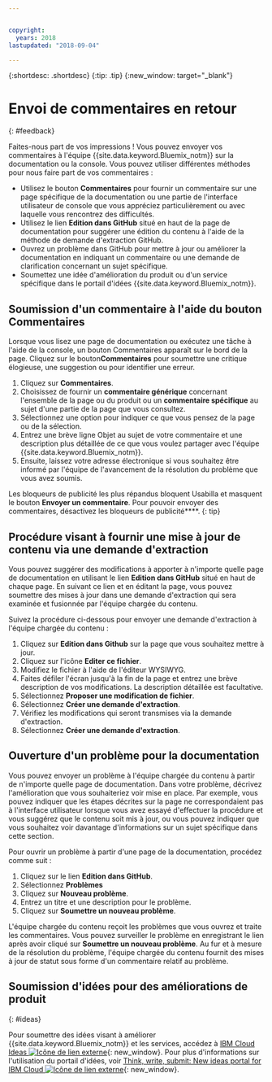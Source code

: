 ```yaml
---


copyright:
  years: 2018
lastupdated: "2018-09-04"

---
```


{:shortdesc: .shortdesc}
{:tip: .tip}
{:new_window: target="_blank"}

# Envoi de commentaires en retour
{: #feedback}

Faites-nous part de vos impressions ! Vous pouvez envoyer vos commentaires à l'équipe {{site.data.keyword.Bluemix_notm}} sur la documentation ou la console. Vous pouvez utiliser différentes méthodes pour nous faire part de vos commentaires :

* Utilisez le bouton **Commentaires** pour fournir un commentaire sur une page spécifique de la documentation ou une partie de l'interface utilisateur de console que vous appréciez particulièrement ou avec laquelle vous rencontrez des difficultés.
* Utilisez le lien **Edition dans GitHub** situé en haut de la page de documentation pour suggérer une édition du contenu à l'aide de la méthode de demande d'extraction GitHub.
* Ouvrez un problème dans GitHub pour mettre à jour ou améliorer la documentation en indiquant un commentaire ou une demande de clarification concernant un sujet spécifique. 
* Soumettez une idée d'amélioration du produit ou d'un service spécifique dans le portail d'idées {{site.data.keyword.Bluemix_notm}}.

## Soumission d'un commentaire à l'aide du bouton Commentaires

Lorsque vous lisez une page de documentation ou exécutez une tâche à l'aide de la console, un bouton Commentaires apparaît sur le bord de la page. Cliquez sur le bouton**Commentaires** pour soumettre une critique élogieuse, une suggestion ou pour identifier une erreur.

1. Cliquez sur **Commentaires**.
2. Choisissez de fournir un **commentaire générique** concernant l'ensemble de la page ou du produit ou un **commentaire spécifique** au sujet d'une partie de la page que vous consultez.
3. Sélectionnez une option pour indiquer ce que vous pensez de la page ou de la sélection.
4. Entrez une brève ligne Objet au sujet de votre commentaire et une description plus détaillée de ce que vous voulez partager avec l'équipe {{site.data.keyword.Bluemix_notm}}.
5. Ensuite, laissez votre adresse électronique si vous souhaitez être informé par l'équipe de l'avancement de la résolution du problème que vous avez soumis.

Les bloqueurs de publicité les plus répandus bloquent Usabilla et masquent le bouton **Envoyer un commentaire**. Pour pouvoir envoyer des commentaires, désactivez les bloqueurs de publicité****.
{: tip}

## Procédure visant à fournir une mise à jour de contenu via une demande d'extraction

Vous pouvez suggérer des modifications à apporter à n'importe quelle page de documentation en utilisant le lien **Edition dans GitHub** situé en haut de chaque page. En  suivant ce lien et en éditant la page, vous pouvez soumettre des mises à jour dans une demande d'extraction qui sera examinée et fusionnée par l'équipe chargée du contenu. 

Suivez la procédure ci-dessous pour envoyer une demande d'extraction à l'équipe chargée du contenu :

1. Cliquez sur **Edition dans Github** sur la page que vous souhaitez mettre à jour.
2. Cliquez sur l'icône **Editer ce fichier**.
3. Modifiez le fichier à l'aide de l'éditeur WYSIWYG.
4. Faites défiler l'écran jusqu'à la fin de la page et entrez une brève description de vos modifications. La description détaillée est facultative.
5. Sélectionnez **Proposer une modification de fichier**.
6. Sélectionnez **Créer une demande d'extraction**.
7. Vérifiez les modifications qui seront transmises via la demande d'extraction.
8. Sélectionnez **Créer une demande d'extraction**. 

## Ouverture d'un problème pour la documentation

Vous pouvez envoyer un problème à l'équipe chargée du contenu à partir de n'importe quelle page de documentation. Dans votre problème, décrivez l'amélioration que vous souhaiteriez voir mise en place. Par exemple, vous pouvez indiquer que les étapes décrites sur la page ne correspondaient pas à l'interface utilisateur lorsque vous avez essayé d'effectuer la procédure et vous suggérez que le contenu soit mis à jour, ou vous pouvez indiquer que vous souhaitez voir davantage d'informations sur un sujet spécifique dans cette section.

Pour ouvrir un problème à partir d'une page de la documentation, procédez comme suit :

1. Cliquez sur le lien **Edition dans GitHub**.
2. Sélectionnez **Problèmes**
3. Cliquez sur **Nouveau problème**.
4. Entrez un titre et une description pour le problème.
5. Cliquez sur **Soumettre un nouveau problème**. 

L'équipe chargée du contenu reçoit les problèmes que vous ouvrez et traite les commentaires. Vous pouvez surveiller le problème en enregistrant le lien après avoir cliqué sur **Soumettre un nouveau problème**. Au fur et à mesure de la résolution du problème, l'équipe chargée du contenu fournit des mises à jour de statut sous forme d'un commentaire relatif au problème.

## Soumission d'idées pour des améliorations de produit
{: #ideas}

Pour soumettre des idées visant à améliorer {{site.data.keyword.Bluemix_notm}} et les services, accédez à [IBM Cloud Ideas ![Icône de lien externe](../icons/launch-glyph.svg)](https://ibmcloud.ideas.aha.io){: new_window}. Pour plus d'informations sur l'utilisation du portail d'idées, voir [Think, write, submit: New ideas portal for IBM Cloud ![Icône de lien externe](../icons/launch-glyph.svg)](https://developer.ibm.com/bluemix/2016/10/05/think-write-submit/){: new_window}.

